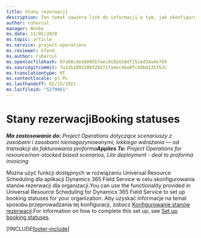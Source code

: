 ```yaml
---
title: Stany rezerwacji
description: Ten temat zawiera link do informacji o tym, jak skonfigurować stany rezerwacji w aplikacji Project Operations.
author: ruhercul
manager: Annbe
ms.date: 11/05/2020
ms.topic: article
ms.service: project-operations
ms.reviewer: kfend
ms.author: ruhercul
ms.openlocfilehash: 07a68cdedd095b7aecdc02e58df251ed34a4e769
ms.sourcegitcommit: fa32b1893286f20271fa4ec4be8fc68bd135f53c
ms.translationtype: HT
ms.contentlocale: pl-PL
ms.lasthandoff: 02/15/2021
ms.locfileid: "5279961"
---
```

# <a name="booking-statuses"></a><span data-ttu-id="bb758-103">Stany rezerwacji</span><span class="sxs-lookup"><span data-stu-id="bb758-103">Booking statuses</span></span>

<span data-ttu-id="bb758-104">_**Ma zastosowanie do:** Project Operations dotyczące scenariuszy z zasobami i zasobami niemagazynowanymi, lekkiego wdrażania — od transakcji do fakturowania proforma_</span><span class="sxs-lookup"><span data-stu-id="bb758-104">_**Applies To:** Project Operations for resource/non-stocked based scenarios, Lite deployment - deal to proforma invoicing_</span></span>

<span data-ttu-id="bb758-105">Można użyć funkcji dostępnych w rozwiązaniu Universal Resource Scheduling dla aplikacji Dynamics 365 Field Service w celu skonfigurowania stanów rezerwacji dla organizacji.</span><span class="sxs-lookup"><span data-stu-id="bb758-105">You can use the functionality provided in Universal Resource Scheduling for Dynamics 365 Field Service to set up booking statuses for your organization.</span></span> <span data-ttu-id="bb758-106">Aby uzyskać informacje na temat sposobu przeprowadzania tej konfiguracji, zobacz [Konfigurowanie stanów rezerwacji](https://docs.microsoft.com/dynamics365/field-service/set-up-booking-statuses).</span><span class="sxs-lookup"><span data-stu-id="bb758-106">For information on how to complete this set up, see [Set up booking statuses](https://docs.microsoft.com/dynamics365/field-service/set-up-booking-statuses).</span></span>


[!INCLUDE[footer-include](../includes/footer-banner.md)]